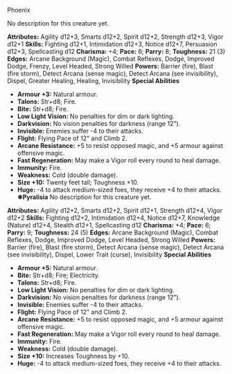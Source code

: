 Phoenix

No description for this creature yet.

**Attributes:** Agility d12+3, Smarts d12+2, Spirit d12+2, Strength
d12+3, Vigor d12+1
**Skills:** Fighting d12+1, Intimidation d12+3, Notice d12+7, Persuasion
d12+3, Spellcasting d12
**Charisma:** +4; **Pace:** 6; **Parry:** 8; **Toughness:** 21 (3)
**Edges:** Arcane Background (Magic), Combat Reflexes, Dodge, Improved
Dodge, Frenzy, Level Headed, Strong Willed
**Powers:** Barrier (fire), Blast (fire storm), Detect Arcana (sense
magic), Detect Arcana (see invisibility), Dispel, Greater Healing,
Healing, Invisibility
**Special Abilities**
- **Armour +3:** Natural armour.
- **Talons:** Str+d8; Fire.
- **Bite:** Str+d8; Fire.
- **Low Light Vision:** No penalties for dim or dark lighting.
- **Darkvision:** No vision penalties for darkness (range 12").
- **Invisible:** Enemies suffer -4 to their attacks.
- **Flight:** Flying Pace of 12" and Climb 2.
- **Arcane Resistance:** +5 to resist opposed magic, and +5 armour
against offensive magic.
- **Fast Regeneration:** May make a Vigor roll every round to heal
damage.
- **Immunity:** Fire.
- **Weakness:** Cold (double damage).
- **Size +10:** Twenty feet tall; Toughness +10.
- **Huge:** -4 to attack medium-sized foes, they receive +4 to their
attacks.
**❄Pyralisia**
No description for this creature yet.

**Attributes:** Agility d12+2, Smarts d12+2, Spirit d12+1, Strength
d12+4, Vigor d12+2
**Skills:** Fighting d12+2, Intimidation d12+4, Notice d12+7, Knowledge
(Nature) d12+4, Stealth d12+1, Spellcasting d12
**Charisma:** +4; **Pace:** 6; **Parry:** 9; **Toughness:** 24 (5)
**Edges:** Arcane Background (Magic), Combat Reflexes, Dodge, Improved
Dodge, Level Headed, Strong Willed
**Powers:** Barrier (fire), Blast (fire storm), Detect Arcana (sense
magic), Detect Arcana (see invisibility), Dispel, Lower Trait (curse),
Invisibility
**Special Abilities**
- **Armour +5:** Natural armour.
- **Bite:** Str+d8; Fire; Electricity.
- **Talons:** Str+d8; Fire.
- **Low Light Vision:** No penalties for dim or dark lighting.
- **Darkvision:** No vision penalties for darkness (range 12").
- **Invisible:** Enemies suffer -4 to their attacks.
- **Flight:** Flying Pace of 12" and Climb 2.
- **Arcane Resistance:** +5 to resist opposed magic, and +5 armour
against offensive magic.
- **Fast Regeneration:** May make a Vigor roll every round to heal
damage.
- **Immunity:** Fire.
- **Weakness:** Cold (double damage).
- **Size +10:** Increases Toughness by +10.
- **Huge:** -4 to attack medium-sized foes, they receive +4 to their
attacks.

